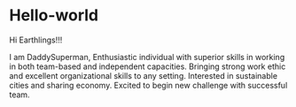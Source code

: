 # Hello-world

Hi Earthlings!!!

I am DaddySuperman, Enthusiastic individual with superior skills in working in both team-based and independent capacities.
Bringing strong work ethic and excellent organizational skills to any setting.
Interested in sustainable cities and sharing economy. 
Excited to begin new challenge with successful team.
